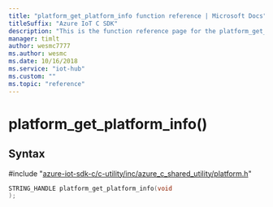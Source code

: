 ```yaml
---                             
title: "platform_get_platform_info function reference | Microsoft Docs" 
titleSuffix: "Azure IoT C SDK"            
description: "This is the function reference page for the platform_get_platform_info() function in the Azure IoT C SDK. This SDK is used with Azure IoT Hub and Azure IoT Hub Device Provisioning Service"            
manager: timlt                 
author: wesmc7777              
ms.author: wesmc               
ms.date: 10/16/2018                    
ms.service: "iot-hub"             
ms.custom: ""                
ms.topic: "reference"        
---                            
```


# platform_get_platform_info()

## Syntax

\#include "[azure-iot-sdk-c/c-utility/inc/azure_c_shared_utility/platform.h](../platform-h.md)"  
```C
STRING_HANDLE platform_get_platform_info(void
);
```

